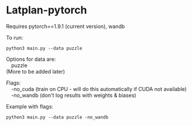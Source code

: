 # Latplan-pytorch
Requires pytorch==1.9.1 (current version), wandb

To run:
```
python3 main.py --data puzzle
```

Options for data are:  
&emsp;puzzle  
(More to be added later)

Flags:  
&emsp;-no_cuda (train on CPU - will do this automatically if CUDA not available)  
&emsp;-no_wandb (don't log results with weights & biases)

Example with flags:
```
python3 main.py --data puzzle -no_wandb
```
